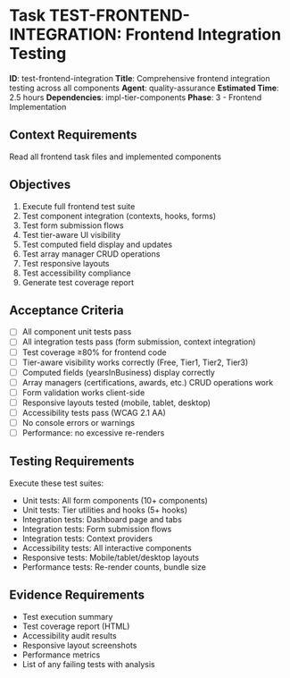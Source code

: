 # Task TEST-FRONTEND-INTEGRATION: Frontend Integration Testing

**ID**: test-frontend-integration
**Title**: Comprehensive frontend integration testing across all components
**Agent**: quality-assurance
**Estimated Time**: 2.5 hours
**Dependencies**: impl-tier-components
**Phase**: 3 - Frontend Implementation

## Context Requirements

Read all frontend task files and implemented components

## Objectives

1. Execute full frontend test suite
2. Test component integration (contexts, hooks, forms)
3. Test form submission flows
4. Test tier-aware UI visibility
5. Test computed field display and updates
6. Test array manager CRUD operations
7. Test responsive layouts
8. Test accessibility compliance
9. Generate test coverage report

## Acceptance Criteria

- [ ] All component unit tests pass
- [ ] All integration tests pass (form submission, context integration)
- [ ] Test coverage ≥80% for frontend code
- [ ] Tier-aware visibility works correctly (Free, Tier1, Tier2, Tier3)
- [ ] Computed fields (yearsInBusiness) display correctly
- [ ] Array managers (certifications, awards, etc.) CRUD operations work
- [ ] Form validation works client-side
- [ ] Responsive layouts tested (mobile, tablet, desktop)
- [ ] Accessibility tests pass (WCAG 2.1 AA)
- [ ] No console errors or warnings
- [ ] Performance: no excessive re-renders

## Testing Requirements

Execute these test suites:
- Unit tests: All form components (10+ components)
- Unit tests: Tier utilities and hooks (5+ hooks)
- Integration tests: Dashboard page and tabs
- Integration tests: Form submission flows
- Integration tests: Context providers
- Accessibility tests: All interactive components
- Responsive tests: Mobile/tablet/desktop layouts
- Performance tests: Re-render counts, bundle size

## Evidence Requirements

- Test execution summary
- Test coverage report (HTML)
- Accessibility audit results
- Responsive layout screenshots
- Performance metrics
- List of any failing tests with analysis
